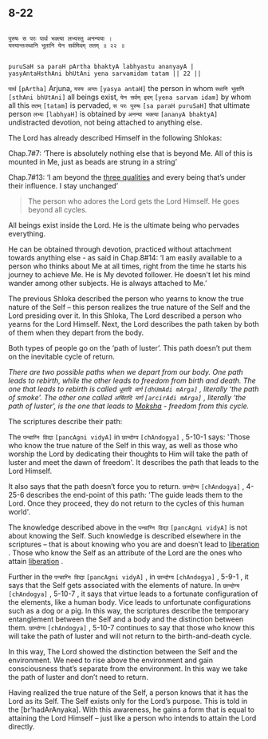 ## 8-22


```shloka-sa

पुरुषः स परः पार्थ भक्त्या लभ्यस्तु अनन्यया ।
यस्यान्तःस्थानि भूतानि येन सर्वमिदम् ततम् ॥ २२ ॥

```
```shloka-sa-hk

puruSaH sa paraH pArtha bhaktyA labhyastu ananyayA |
yasyAntaHsthAni bhUtAni yena sarvamidam tatam || 22 ||

```
`पार्थ` `[pArtha]` Arjuna, `यस्य अन्तः` `[yasya antaH]` the person in whom `स्थानि भूतानि` `[sthAni bhUtAni]` all beings exist, `येन सर्वम् इदम्` `[yena sarvam idam]` by whom all this `ततम्` `[tatam]` is pervaded, `स परः पुरुषः` `[sa paraH puruSaH]` that ultimate person `लभ्यः` `[labhyaH]` is obtained by `अनन्या भक्त्या` `[ananyA bhaktyA]` undistracted devotion, not being attached to anything else.

The Lord has already described Himself in the following Shlokas:

Chap.7#7: ‘There is absolutely nothing else that is beyond Me. All of this is mounted in Me, just as beads are strung in a string’

Chap.7#13: ‘I am beyond the 
[three qualities](satva_rajas_tamas_effects)
 and every being that’s under their influence. I stay unchanged’



<a name='applnote_142'></a>
> The person who adores the Lord gets the Lord Himself. He goes beyond all cycles.



All beings exist inside the Lord. He is the ultimate being who pervades everything. 

He can be obtained through devotion, practiced without attachment towards anything else - as said in Chap.8#14: ‘I am easily available to a person who thinks about Me at all times, right from the time he starts his journey to achieve Me. He is My devoted follower. He doesn't let his mind wander among other subjects. He is always attached to Me.’

The previous Shloka described the person who yearns to know the true nature of the Self – this person realizes the true nature of the Self and the Lord presiding over it. In this Shloka, The Lord described a person who yearns for the Lord Himself. Next, the Lord describes the path taken by both of them when they depart from the body.

Both types of people go on the ‘path of luster’. This path doesn’t put them on the inevitable cycle of return.

<a name='archiradi_dhumadi'></a>

_There are two possible paths when we depart from our body. One path leads to rebirth, while the other leads to freedom from birth and death. The one that leads to rebirth is called 
`धूमादि मार्ग` `[dhUmAdi mArga]` ,
literally ‘the path of smoke’. The other one called 
`अर्चिरादि मार्ग` `[arcirAdi mArga]` ,
literally ‘the path of luster’, is the one that leads to 
[Moksha](Moksha) - freedom from this cycle._

The scriptures describe their path:

The 
`पन्चाग्नि विद्या` `[pancAgni vidyA]`
 in 
`छान्दोग्य` `[chAndogya]` , 5-10-1
 says: 'Those who know the true nature of the Self in this way, as well as those who worship the Lord by dedicating their thoughts to Him will take the path of luster and meet the dawn of freedom'. It describes the path that leads to the Lord Himself. 

It also says that the path doesn’t force you to return. 
`छान्दोग्य` `[chAndogya]` , 4-25-6
 describes the end-point of this path: 'The guide leads them to the Lord. Once they proceed, they do not return to the cycles of this human world'.

The knowledge described above in the 
`पन्चाग्नि विद्या` `[pancAgni vidyA]`
 is not about knowing the Self. Such knowledge is described elsewhere in the scriptures – that is about knowing who you are and doesn’t lead to 
[liberation](Moksha)
. Those who know the Self as an attribute of the Lord are the ones who attain 
[liberation](Moksha)
.

Further in the 
`पन्चाग्नि विद्या` `[pancAgni vidyA]` ,
in 
`छान्दोग्य` `[chAndogya]` , 5-9-1
, it says that the Self gets associated with the elements of nature. In 
`छान्दोग्य` `[chAndogya]` , 5-10-7
, it says that virtue leads to a fortunate configuration of the elements, like a human body. Vice leads to unfortunate configurations such as a dog or a pig. In this way, the scriptures describe the temporary entanglement between the Self and a body and the distinction between them. 
`छान्दोग्य` `[chAndogya]` , 5-10-7
 continues to say that those who know this will take the path of luster and will not return to the birth-and-death cycle.

In this way, The Lord showed the distinction between the Self and the environment. We need to rise above the environment and gain consciousness that’s separate from the environment. In this way we take the path of luster and don’t need to return.

Having realized the true nature of the Self, a person knows that it has the Lord as its Self. The Self exists only for the Lord’s purpose. This is told in the [br’hadArAnyaka]. With this awareness, he gains a form that is equal to attaining the Lord Himself – just like a person who intends to attain the Lord directly.


